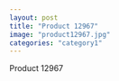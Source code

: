 ```yaml
---
layout: post
title: "Product 12967"
image: "product12967.jpg"
categories: "category1"
---
```

Product 12967
